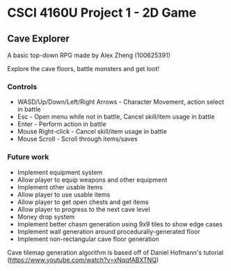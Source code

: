 # CSCI 4160U Project 1 - 2D Game

## Cave Explorer
A basic top-down RPG made by Alex Zheng (100625391)

Explore the cave floors, battle monsters and get loot!

### Controls
* WASD/Up/Down/Left/Right Arrows - Character Movement, action select in battle
* Esc - Open menu while not in battle, Cancel skill/item usage in battle
* Enter - Perform action in battle
* Mouse Right-click - Cancel skill/item usage in battle
* Mouse Scroll - Scroll through items/saves

### Future work
* Implement equipment system
* Allow player to equip weapons and other equipment
* Implement other usable items
* Allow player to use usable items
* Allow player to get open chests and get items
* Allow player to progress to the next cave level
* Money drop system
* Implement better chasm generation using 9x9 tiles to show edge cases
* Implement wall generation around procedurally-generated floor
* Implement non-rectangular cave floor generation

Cave tilemap generation algorithm is based off of Daniel Hofmann's tutorial (https://www.youtube.com/watch?v=xNqqfABXTNQ)
